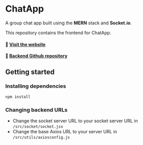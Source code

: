 # ChatApp
A group chat app built using the **MERN** stack and **Socket.io**.    

This repository contains the frontend for ChatApp.    
#### 🔗 [Visit the website](https://chatapp.vedantyadu.online/)
#### 🔗 [Backend Github repository](https://github.com/vedantyadu/chat-backend)
## Getting started
### Installing dependencies
```bash
npm install
```
### Changing backend URLs
- Change the socket server URL to your socket server URL in `/src/socket/socket.jsx`
- Change the base Axios URL to your server URL in `/src/utils/axiosconfig.js`
